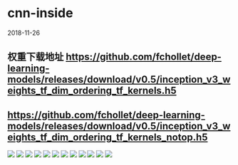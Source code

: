 # cnn-inside
2018-11-26
## 权重下载地址 https://github.com/fchollet/deep-learning-models/releases/download/v0.5/inception_v3_weights_tf_dim_ordering_tf_kernels.h5
## https://github.com/fchollet/deep-learning-models/releases/download/v0.5/inception_v3_weights_tf_dim_ordering_tf_kernels_notop.h5

![](wmylxmj.jpg)
![](images/activation_1.jpg)
![](images/activation_10.jpg)
![](images/activation_20.jpg)
![](images/activation_30.jpg)
![](images/activation_40.jpg)
![](images/activation_50.jpg)
![](images/activation_60.jpg)
![](images/activation_70.jpg)
![](images/activation_80.jpg)
![](images/activation_90.jpg)
![](images/activation_94.jpg)

